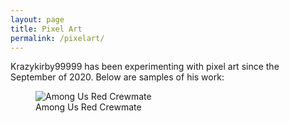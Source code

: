 ```yaml
---
layout: page
title: Pixel Art
permalink: /pixelart/
---
```

<link rel="stylesheet" type="text/css" href="../css/pixel-art-1.css" />


Krazykirby99999 has been experimenting with pixel art since the September of 2020. Below are samples of his work:

<section>
    <div class="rt-container">
          <div class="col-rt-12">
              <div class="grid">
				<div class="grid-item">
					<figure>
						<img src="../img/among-us-red-(120x120).png" alt="Among Us Red Crewmate"></img>
						<figcaption>Among Us Red Crewmate</figcaption>
					</figure>
				</div>
              </div>
          </div>
    </div>
</section>